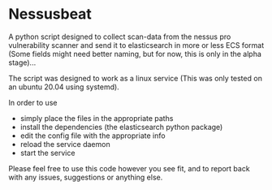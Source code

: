 # Nessusbeat
A python script designed to collect scan-data from the nessus pro vulnerability scanner and send it to elasticsearch in more or less ECS format (Some fields might need better naming, but for now, this is only in the alpha stage)...

The script was designed to work as a linux service (This was only tested on an ubuntu 20.04 using systemd).

In order to use
- simply place the files in the appropriate paths
- install the dependencies (the elasticsearch python package)
- edit the config file with the appropriate info
- reload the service daemon
- start the service


Please feel free to use this code however you see fit, and to report back with any issues, suggestions or anything else.
